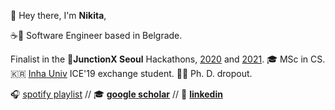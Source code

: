 👋 Hey there, I'm **Nikita**,

☕🐝 Software Engineer based in Belgrade.

Finalist in the 🚀**JunctionX Seoul** Hackathons, [2020](https://xtenzq.github.io/img/junction2020.0a15fc6a.jpg) and [2021](https://xtenzq.github.io/img/junction2021.e5b28d8d.jpg). 🎓 MSc in CS. 🇰🇷 [Inha Univ](https://eng.inha.ac.kr/eng/index.do) ICE'19 exchange student. 🧑‍🎓 Ph. D. dropout.

🎧 [spotify playlist](https://open.spotify.com/playlist/7j4pdc5O6yJbcWC1SkYJA0?si=94ae1d67ae5d4f2) // 🎓 **[google scholar](https://scholar.google.com/citations?user=qy3ZD4IAAAAJ&hl=en)** // 🥋 **[linkedin](https://www.linkedin.com/in/xtenzq/)**
